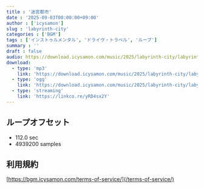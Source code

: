 ```yaml
---
title : '迷宮都市'
date : '2025-09-03T00:00:00+09:00'
author : ['icysamon']
slug : 'labyrinth-city'
categories : ['BGM']
tags : ['インストゥルメンタル', 'ドライヴ・トラベル', 'ループ']
summary : ''
draft : false
audio: https://download.icysamon.com/music/2025/labyrinth-city/labyrinth-city.mp3
download:
  - type: 'mp3'
    link: 'https://download.icysamon.com/music/2025/labyrinth-city/labyrinth-city.mp3'
  - type: 'ogg'
    link: 'https://download.icysamon.com/music/2025/labyrinth-city/labyrinth-city.ogg'
  - type: 'streaming'
    link: 'https://linkco.re/yRD4sx2Y'
---
```


## ループオフセット
- 112.0 sec
- 4939200 samples

## 利用規約
[https://bgm.icysamon.com/terms-of-service/](/terms-of-service/)